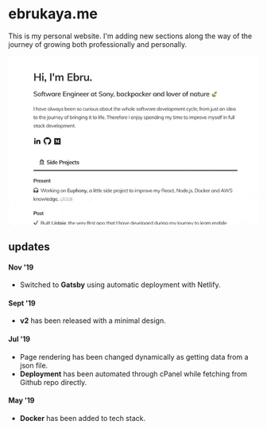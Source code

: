 # ebrukaya.me

This is my personal website. I'm adding new sections along the way of the journey of growing both professionally and personally.

![Scheme](src/images/v2.gif)

## updates
#### Nov '19
- Switched to **Gatsby** using automatic deployment with Netlify.

#### Sept '19
- **v2** has been released with a minimal design.

#### Jul '19
- Page rendering has been changed dynamically as getting data from a json file.
- **Deployment** has been automated through cPanel while fetching from Github repo directly.

#### May '19
- **Docker** has been added to tech stack.